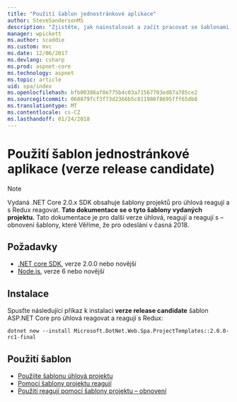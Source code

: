 ```yaml
---
title: "Použití šablon jednostránkové aplikace"
author: SteveSandersonMS
description: "Zjistěte, jak nainstalovat a začít pracovat se šablonami projektů ASP.NET Core jednostránkové aplikace (SPA) release candidate."
manager: wpickett
ms.author: scaddie
ms.custom: mvc
ms.date: 12/06/2017
ms.devlang: csharp
ms.prod: aspnet-core
ms.technology: aspnet
ms.topic: article
uid: spa/index
ms.openlocfilehash: bfb00386af0e775b4c03a71567703ed87a785ce2
ms.sourcegitcommit: 060879fcf3f73d2366b5c811986f8695fff65db8
ms.translationtype: MT
ms.contentlocale: cs-CZ
ms.lasthandoff: 01/24/2018
---
```

# <a name="use-the-single-page-application-templates-release-candidate"></a>Použití šablon jednostránkové aplikace (verze release candidate)

> [!NOTE]
> Vydaná .NET Core 2.0.x SDK obsahuje šablony projektů pro úhlová reagují a s Redux reagovat. **Tato dokumentace se o tyto šablony vydaných projektu.** Tato dokumentace je pro další verze úhlová, reagují a reagují s – obnovení šablony, které Věříme, že pro odeslání v časná 2018.

## <a name="prerequisites"></a>Požadavky

* [.NET core SDK](https://www.microsoft.com/net/download), verze 2.0.0 nebo novější
* [Node.js](https://nodejs.org), verze 6 nebo novější

## <a name="installation"></a>Instalace

Spusťte následující příkaz k instalaci **verze release candidate** šablon ASP.NET Core pro úhlová reagovat a reagují s Redux:

```console
dotnet new --install Microsoft.DotNet.Web.Spa.ProjectTemplates::2.0.0-rc1-final
```

## <a name="use-the-templates"></a>Použití šablon

- [Použijte šablonu úhlová projektu](xref:spa/angular)
- [Pomocí šablony projektu reagují](xref:spa/react)
- [Použití reagují pomocí šablony projektu – obnovení](xref:spa/react-with-redux)
